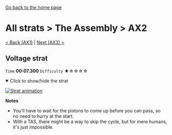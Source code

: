 [Go back to the home page](https://github.com/Doublevil/scbspeedrun)

# All strats > The Assembly > AX2

[< Back (AX1)](https://github.com/Doublevil/scbspeedrun/blob/main/levels/all_lvl/A/AX1.md) | [Next (AX3) >](https://github.com/Doublevil/scbspeedrun/blob/main/levels/all_lvl/A/AX3.md)

## Voltage strat

`Time` **00:07.300** `Difficulty` ★☆☆☆☆
<details open>
  <summary>Click to show/hide the strat</summary>

  [![Strat animation](https://github.com/Doublevil/scbspeedrun/blob/main/media/levels/A/AX2_VoltageStrat.webp)](https://github.com/Doublevil/scbspeedrun/blob/main/media/levels/A/AX2_VoltageStrat.mp4?raw=true)

  **Notes**
  - You'll have to wait for the pistons to come up before you can pass, so no need to hurry at the start.
  - With a TAS, there might be a way to skip the cycle, but for mere humans, it's just impossible.
</details>
